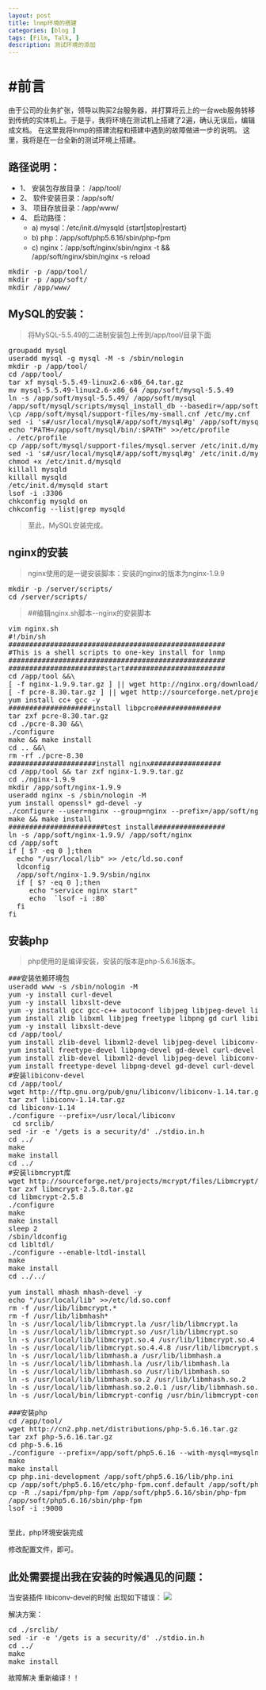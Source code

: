 ```yaml
---
layout: post
title: lnmp环境的搭建
categories: [blog ]
tags: [Film, Talk, ]
description: 测试环境的添加
---
```


# #前言

由于公司的业务扩张，领导以购买2台服务器，并打算将云上的一台web服务转移到传统的实体机上。于是乎，我将环境在测试机上搭建了2遍，确认无误后，编辑成文档。
在这里我将lnmp的搭建流程和搭建中遇到的故障做进一步的说明。
这里，我将是在一台全新的测试环境上搭建。

## 路径说明：

* 1、	安装包存放目录： /app/tool/
* 2、	软件安装目录：/app/soft/
* 3、	项目存放目录：/app/www/
* 4、	启动路径：
	- a)	mysql：/etc/init.d/mysqld {start|stop|restart}
    - b)	php：/app/soft/php5.6.16/sbin/php-fpm
    - c)	nginx：/app/soft/nginx/sbin/nginx -t && /app/soft/nginx/sbin/nginx -s reload
  
<pre>
mkdir -p /app/tool/
mkdir -p /app/soft/
mkdir /app/www/
</pre>

## MySQL的安装：

> 将MySQL-5.5.49的二进制安装包上传到/app/tool/目录下面

<pre>
groupadd mysql
useradd mysql -g mysql -M -s /sbin/nologin
mkdir -p /app/tool/
cd /app/tool/
tar xf mysql-5.5.49-linux2.6-x86_64.tar.gz 
mv mysql-5.5.49-linux2.6-x86_64 /app/soft/mysql-5.5.49
ln -s /app/soft/mysql-5.5.49/ /app/soft/mysql
/app/soft/mysql/scripts/mysql_install_db --basedir=/app/soft/mysql/ --datadir=/app/soft/mysql/data/ --user=mysql
\cp /app/soft/mysql/support-files/my-small.cnf /etc/my.cnf 
sed -i 's#/usr/local/mysql#/app/soft/mysql#g' /app/soft/mysql/bin/mysqld_safe
echo "PATH=/app/soft/mysql/bin/:$PATH" >>/etc/profile
. /etc/profile
cp /app/soft/mysql/support-files/mysql.server /etc/init.d/mysqld
sed -i 's#/usr/local/mysql#/app/soft/mysql#g' /etc/init.d/mysqld
chmod +x /etc/init.d/mysqld
killall mysqld
killall mysqld
/etc/init.d/mysqld start
lsof -i :3306
chkconfig mysqld on
chkconfig --list|grep mysqld
</pre>

> 至此，MySQL安装完成。

## nginx的安装

> nginx使用的是一键安装脚本：安装的nginx的版本为nginx-1.9.9

<pre>
mkdir -p /server/scripts/
cd /server/scripts/
</pre>

> ##编辑nginx.sh脚本--nginx的安装脚本

<pre>
vim nginx.sh
#!/bin/sh
####################################################
#This is a shell scripts to one-key install for lnmp  
####################################################
#######################start########################
cd /app/tool &&\
[ -f nginx-1.9.9.tar.gz ] || wget http://nginx.org/download/nginx-1.9.9.tar.gz
[ -f pcre-8.30.tar.gz ] || wget http://sourceforge.net/projects/pcre/files/pcre/8.30/pcre-8.30.tar.gz/download
yum install cc+ gcc -y
####################install libpcre################
tar zxf pcre-8.30.tar.gz
cd ./pcre-8.30 &&\
./configure
make && make install
cd .. &&\
rm -rf ./pcre-8.30
#####################install nginx#################
cd /app/tool && tar zxf nginx-1.9.9.tar.gz
cd ./nginx-1.9.9
mkdir /app/soft/nginx-1.9.9
useradd nginx -s /sbin/nologin -M
yum install openssl* gd-devel -y
./configure --user=nginx --group=nginx --prefix=/app/soft/nginx-1.9.9 --with-http_image_filter_module --with-http_stub_status_module --with-http_ssl_module
make && make install
#######################test install#################
ln -s /app/soft/nginx-1.9.9/ /app/soft/nginx
cd /app/soft
if [ $? -eq 0 ];then
  echo "/usr/local/lib" >> /etc/ld.so.conf
  ldconfig
  /app/soft/nginx-1.9.9/sbin/nginx
  if [ $? -eq 0 ];then
     echo "service nginx start"
     echo  `lsof -i :80`
  fi
fi
</pre>

## 安装php

>php使用的是编译安装，安装的版本是php-5.6.16版本。

<pre>
###安装依赖环境包
useradd www -s /sbin/nologin -M
yum -y install curl-devel
yum -y install libxslt-deve
yum -y install gcc gcc-c++ autoconf libjpeg libjpeg-devel libpng libpng-devel freetype freetype-devel libxml2 libxml2-devel zlib zlib-devel glibc glibc-devel glib2 glib2-devel bzip2 bzip2-devel ncurses ncurses-devel curl curl-devel e2fsprogs e2fsprogs-devel libidn libidn-devel openssl openssl-devel openldap openldap-devel nss_ldap openldap-clients openldap-servers libevent libevent-devel
yum install zlib libxml libjpeg freetype libpng gd curl libiconv mysql-devel zlib-devel libxml2-devel libjpeg-devel freetype-devel libpng-devel gd-devel curl-devel libxslt* -y
yum -y install libxslt-deve
cd /app/tool/
yum install zlib-devel libxml2-devel libjpeg-devel libiconv-devel -y
yum install freetype-devel libpng-devel gd-devel curl-devel libxslt-devel –y
yum install zlib-devel libxml2-devel libjpeg-devel libiconv-devel –y
yum install freetype-devel libpng-devel gd-devel curl-devel libxslt-devel -y
#安装libiconv-devel
cd /app/tool/
wget http://ftp.gnu.org/pub/gnu/libiconv/libiconv-1.14.tar.gz
tar zxf libiconv-1.14.tar.gz
cd libiconv-1.14
./configure --prefix=/usr/local/libiconv
 cd srclib/
sed -ir -e '/gets is a security/d' ./stdio.in.h
cd ../
make
make install
cd ../
#安装libmcrypt库
wget http://sourceforge.net/projects/mcrypt/files/Libmcrypt/2.5.8/libmcrypt-2.5.8.tar.gz
tar zxf libmcrypt-2.5.8.tar.gz 
cd libmcrypt-2.5.8
./configure
make
make install
sleep 2
/sbin/ldconfig
cd libltdl/
./configure --enable-ltdl-install
make
make install
cd ../../

yum install mhash mhash-devel -y
echo "/usr/local/lib" >>/etc/ld.so.conf
rm -f /usr/lib/libmcrypt.*
rm -f /usr/lib/libmhash*
ln -s /usr/local/lib/libmcrypt.la /usr/lib/libmcrypt.la
ln -s /usr/local/lib/libmcrypt.so /usr/lib/libmcrypt.so
ln -s /usr/local/lib/libmcrypt.so.4 /usr/lib/libmcrypt.so.4
ln -s /usr/local/lib/libmcrypt.so.4.4.8 /usr/lib/libmcrypt.so.4.4.8
ln -s /usr/local/lib/libmhash.a /usr/lib/libmhash.a
ln -s /usr/local/lib/libmhash.la /usr/lib/libmhash.la
ln -s /usr/local/lib/libmhash.so /usr/lib/libmhash.so
ln -s /usr/local/lib/libmhash.so.2 /usr/lib/libmhash.so.2
ln -s /usr/local/lib/libmhash.so.2.0.1 /usr/lib/libmhash.so.2.0.1
ln -s /usr/local/bin/libmcrypt-config /usr/bin/libmcrypt-config

###安装php
cd /app/tool/
wget http://cn2.php.net/distributions/php-5.6.16.tar.gz
tar zxf php-5.6.16.tar.gz
cd php-5.6.16
./configure --prefix=/app/soft/php5.6.16 --with-mysql=mysqlnd --with-mysqli=mysqlnd --with-pdo-mysql=mysqlnd --with-iconv-dir=/usr/local/libiconv --with-freetype-dir --with-jpeg-dir --with-png-dir --with-zlib --with-libxml-dir=/usr --enable-xml --disable-rpath --enable-safe-mode --enable-bcmath --enable-shmop --enable-sysvsem --enable-inline-optimization --with-curl --with-curlwrappers --enable-mbregex --enable-fpm --enable-mbstring --with-mcrypt --with-gd --enable-gd-native-ttf --with-openssl --with-mhash --enable-pcntl --enable-sockets --with-xmlrpc --enable-soap --enable-short-tags --enable-zend-multibyte --enable-static --with-xsl --with-fpm-user=www --with-fpm-group=www --enable-ftp --enable-opcache=no
make
make install
cp php.ini-development /app/soft/php5.6.16/lib/php.ini
cp /app/soft/php5.6.16/etc/php-fpm.conf.default /app/soft/php5.6.16/etc/php-fpm.conf
cp -R ./sapi/fpm/php-fpm /app/soft/php5.6.16/sbin/php-fpm
/app/soft/php5.6.16/sbin/php-fpm
lsof -i :9000

</pre>
至此，php环境安装完成

修改配置文件，即可。

## 此处需要提出我在安装的时候遇见的问题：

当安装插件 libiconv-devel的时候
出现如下错误：
![](http://7xrn7f.com1.z0.glb.clouddn.com/16-10-31/21295374.jpg)

解决方案：

<pre>
cd ./srclib/
sed -ir -e '/gets is a security/d' ./stdio.in.h
cd ../
make
make install
</pre>

故障解决  重新编译！！
